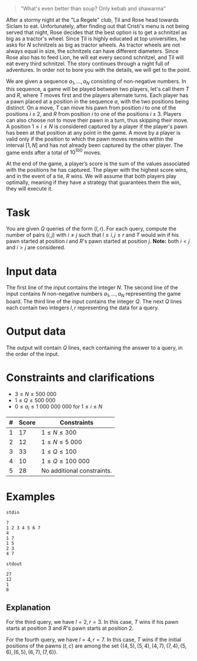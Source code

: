 > "What's even better than soup?
> Only kebab and shawarma”

After a stormy night at the "La Regele" club, Țil and Rose head towards Siclam to eat. Unfortunately, after finding out that Cristi's menu is not being served that night, Rose decides that the best option is to get a schnitzel as big as a tractor's wheel. Since Țil is highly educated at top universities, he asks for $N$ schnitzels as big as tractor wheels. As tractor wheels are not always equal in size, the schnitzels can have different diameters. Since Rose also has to feed Lion, he will eat every second schnitzel, and Țil will eat every third schnitzel. The story continues through a night full of adventures. In order not to bore you with the details, we will get to the point.

We are given a sequence $a_1, \dots , a_N$ consisting of non-negative numbers. In this sequence, a game will be played between two players, let's call them $T$ and $R$, where $T$ moves first and the players alternate turns. Each player has a pawn placed at a position in the sequence $a$, with the two positions being distinct. On a move, $T$ can move his pawn from position $i$ to one of the positions $i \pm 2$, and $R$ from position $i$ to one of the positions $i \pm 3$. Players can also choose not to move their pawn in a turn, thus skipping their move. A position $1 \leq i \leq N$ is considered captured by a player if the player's pawn has been at that position at any point in the game. A move by a player is valid only if the position to which the pawn moves remains within the interval $[1, N]$ and has not already been captured by the other player. The game ends after a total of $10^{100}$ moves.

At the end of the game, a player’s score is the sum of the values associated with the positions he has captured. The player with the highest score wins, and in the event of a tie, $R$ wins. We will assume that both players play optimally, meaning if they have a strategy that guarantees them the win, they will execute it.

# Task

You are given $Q$ queries of the form $(l, r)$. For each query, compute the number of pairs $(i, j)$ with $i \ne j$ such that $l \leq i, j \leq r$ and $T$ would win if his pawn started at position $i$ and $R$'s pawn started at position $j$. **Note:** both $i < j$ and $i > j$ are considered.

# Input data

The first line of the input contains the integer $N$. The second line of the input contains $N$ non-negative numbers $a_1, \dots , a_N$ representing the game board. The third line of the input contains the integer $Q$. The next $Q$ lines each contain two integers $l, r$ representing the data for a query.

# Output data

The output will contain $Q$ lines, each containing the answer to a query, in the order of the input.

# Constraints and clarifications

* $3 \leq N \leq 500 \ 000$
* $1 \leq Q \leq 500 \ 000$
* $0 \leq a_i \leq 1 \ 000 \ 000 \ 000$ for $1 \leq i \leq N$

| # | Score | Constraints          |
| - | ------ | ------------------- |
| 1 | 17     | $1 \leq N \leq 300$  |
| 2 | 12     | $1 \leq N \leq 5 \ 000$     |
| 3 | 33     | $1 \leq Q \leq 100$     |
| 4 | 10     | $1 \leq Q \leq 100 \ 000$     |
| 5 | 28     | No additional constraints.     |

# Examples

`stdin`
```
7
1 2 3 4 5 6 7
4
1 7
1 5
2 3
4 7
```

`stdout`
```
27
12
1
8
```

## Explanation

For the third query, we have $l = 2, r = 3$. In this case, $T$ wins if his pawn starts at position $3$ and $R$'s pawn starts at position $2$.

For the fourth query, we have $l = 4, r = 7$. In this case, $T$ wins if the initial positions of the pawns $(t, c)$ are among the set $\{(4, 5), (5, 4), (4, 7), (7, 4), (5, 6), (6, 5), (6, 7), (7, 6)\}$.